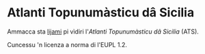 # Atlanti Topunumàsticu dâ Sicilia

Ammacca sta [lijami](https://giancarloantonucci.github.io/atlanti-ats/) pi vìdiri l'_Atlanti Topunumàsticu dâ Sicilia_ (ATS).

Cuncessu 'n licenza a norma di l'EUPL 1.2.
